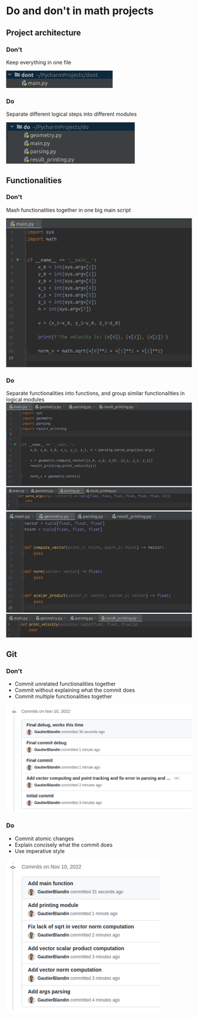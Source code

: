 # Do and don't in math projects
## Project architecture
### Don't
Keep everything in one file

![dont architecture](images/architecture/dont.png)
### Do
Separate different logical steps into different modules

![do architecture](images/architecture/do.png)

## Functionalities

### Don't

Mash functionalities together in one big main script

![dont functions](images/functions/dont.png)
### Do
Separate functionalities into functions, and group similar functionalities in logical modules
![do_main](images/functions/do_main.png)
![do_parsing](images/functions/do_parsing.png)
![do_geometry](images/functions/do_geometry.png)
![do_result_printing](images/functions/do_result_printing.png)

## Git

### Don't
- Commit unrelated functionalities together
- Commit without explaining what the commit does
- Commit multiple functionalities together

![dont_git](images/git/dont.png)

### Do
- Commit atomic changes
- Explain concisely what the commit does
- Use imperative style

![do_git](images/git/do.png)